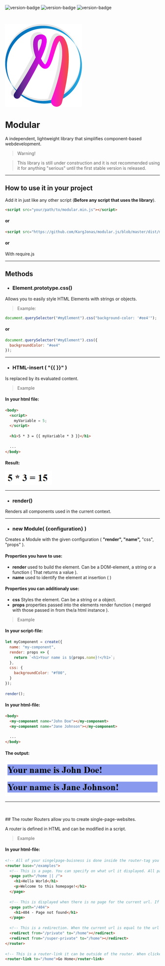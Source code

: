 ![version-badge](https://img.shields.io/badge/version-0.3-brightgreen.svg)
![version-badge](https://img.shields.io/badge/development-active-blue.svg)
![version-badge](https://img.shields.io/badge/license-MIT-orange.svg)

<br>

![logo](https://github.com/KargJonas/random/blob/master/modular/Modular-Logo.png)

# Modular
A independent, lightweight library that simplifies component-based webdevelopment.<br>

> Warning!

> This library is still under construction and it is not recommended using it for anything "serious" until the first stable version is released.

<hr>

## How to use it in your project
Add it in just like any other script (**Before any script that uses the library**).

```html
<script src="your/path/to/modular.min.js"></script>
```
#### or
```html
<script src="https://github.com/KargJonas/modular.js/blob/master/dist/modular.min.js"></script>
```
#### or
With require.js

<hr>

## Methods

- ### Element.prototype.css()
Allows you to easily style HTML Elements with strings or objects.
> Example:
```javascript
document.querySelector("#myElement").css("background-color: '#ee4'");
```
#### or
```javascript
document.querySelector("#myElement").css({
  backgroundColor: "#ee4"
});
```
<hr>

- ### HTML-insert ( "{{  }}" )
Is replaced by its evaluated content.
> Example
#### In your html file:
```html
<body>
  <script>
    myVariable = 5;
  </script>
  
  <h1>5 * 3 = {{ myVariable * 3 }}</h1>
  
  ...
</body>
```
#### Result:
![example-image-2](https://github.com/KargJonas/random/blob/master/modular/example-image-2.png)

<hr>

- ### render()
Renders all components used in the current context.
<hr>

- ### new Module( {configuration} )
Creates a Module with the given configuration ( **"render", "name",** "css", "props" ).
#### Properties you **have to** use:
- **render** used to build the element. Can be a DOM-element, a string or a function ( That returns a value ).
- **name** used to identify the element at insertion ( <your-element-name></your-element-name> )
#### Properties you can additionaly use:
- **css** Styles the element. Can be a string or a object.
- **props** properties passed into the elements render function ( merged with those passed in from the/a html instance ).
> Example
#### In your script-file:
```javascript
let myComponent = create({
  name: "my-component",
  render: props => {
    return `<h1>Your name is ${props.name}!</h1>`;
  },
  css: {
    backgroundColor: "#f00",
  }
});

render();
```
#### In your html-file:
```html
<body>
  <my-component name="John Doe"></my-component>
  <my-component name="Jane Johnson"></my-component>
  
  ...
</body>
```
#### The output:
![example-image](https://github.com/KargJonas/random/blob/master/modular/example-image.png)
<hr>

<br>
<br>
## The router
Routers allow you to create single-page-websites.

A router is defined in HTML and can be modified in a script.

> Example
#### In your html-file:
```html
<!-- All of your singelpage-buisness is done inside the router-tag you can only use one of it in a modular project-->
<router base="/examples">
  <!-- This is a page. You can specify on what url it displayed. All page-urls are relative to the router-base. In this case it would be displayed at "myWebsite.com/examples/home" or at "myWebsite.com/examples". The || seperates the possible urls. -->
  <page path="/home || /">
    <h1>Hello World</h1>
    <p>Welcome to this homepage!</h1>
  </page>

  <!-- This is displayed when there is no page for the current url. If there is no /404 page, the default 404 page is used. -->
  <page path="/404">
    <h1>404 - Page not found</h1>
  </page>

  <!-- This is a redirection. When the current url is equal to the url provided in "from", the modular router is redirected to the url specifyed in "to" -->
  <redirect from="/private" to="/home"></redirect>
  <redirect from="/super-private" to="/home"></redirect>
</router>

<!-- This is a router-link it can be outside of the router. When clicked, redirected to the url specifyed in "to". -->
<router-link to="/home">Go Home</router-link>
```